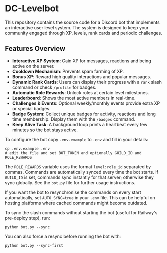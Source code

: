 # DC-Levelbot

This repository contains the source code for a Discord bot that implements an interactive user level system. The system is designed to keep your community engaged through XP, levels, rank cards and periodic challenges.

## Features Overview

- **Interactive XP System**: Gain XP for messages, reactions and being active on the server.
- **Cooldown Mechanism**: Prevents spam farming of XP.
- **Bonus XP**: Reward high quality interactions and popular messages.
- **Dynamic Rank Cards**: Users can display their progress with a `rank` slash command or check `/profile` for badges.
- **Automatic Role Rewards**: Unlock roles at certain level milestones.
- **Leaderboard**: Shows the most active members in real-time.
- **Challenges & Events**: Optional weekly/monthly events provide extra XP or special badges.
- **Badge System**: Collect unique badges for activity, reactions and long time membership. Display them with the `/badges` command.
- **Keep Alive Task**: A background loop prints a heartbeat every few minutes so the bot stays active.

To configure the bot copy `.env.example` to `.env` and fill in your details:

```
cp .env.example .env
# edit the file and set BOT_TOKEN and optionally GUILD_ID and ROLE_REWARDS
```

The `ROLE_REWARDS` variable uses the format `level:role_id` separated by commas.
Commands are automatically synced every time the bot starts. If `GUILD_ID` is
set, commands sync instantly for that server; otherwise they sync globally.
See the `bot.py` file for further usage instructions.

If you want the bot to resynchronise the commands on every start automatically,
set `AUTO_SYNC=true` in your `.env` file. This can be helpful on hosting
platforms where cached commands might become outdated.

To sync the slash commands without starting the bot (useful for Railway's
pre-deploy step), run:

```
python bot.py --sync
```

You can also force a resync before running the bot with:

```
python bot.py --sync-first
```
